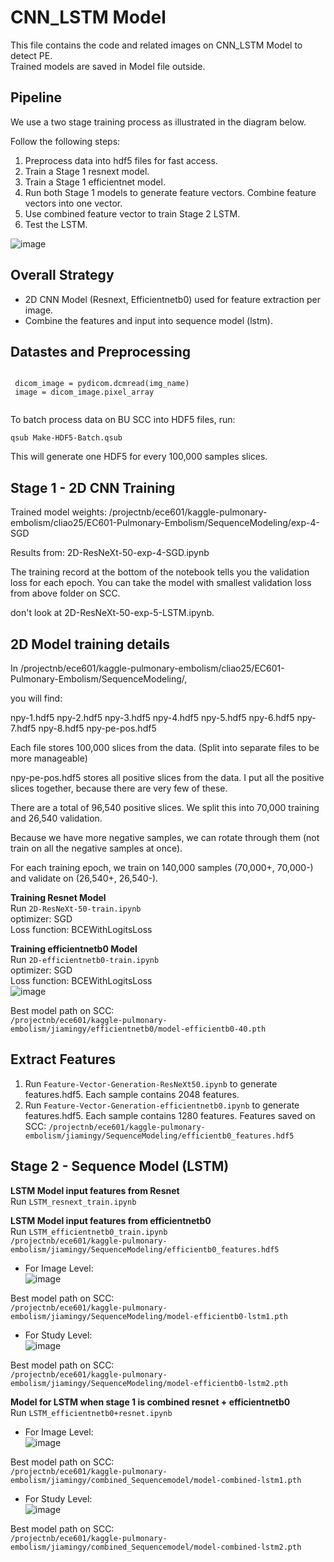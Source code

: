 # CNN_LSTM Model

This file contains the code and related images on CNN_LSTM Model to detect PE.  
Trained models are saved in Model file outside.  

## Pipeline

We use a two stage training process as illustrated in the diagram below.

Follow the following steps:

1. Preprocess data into hdf5 files for fast access.
2. Train a Stage 1 resnext model.
3. Train a Stage 1 efficientnet model.
4. Run both Stage 1 models to generate feature vectors. Combine feature vectors into one vector.
5. Use combined feature vector to train Stage 2 LSTM.
6. Test the LSTM.

![image](https://github.com/Neurobiologist/EC601-Pulmonary-Embolism/blob/master/CNN-LSTM-Model/IMG/CNN_LSTM%20pipeline.PNG)

## Overall Strategy

* 2D CNN Model (Resnext, Efficientnetb0) used for feature extraction per image.
* Combine the features and input into sequence model (lstm).

## Datastes and Preprocessing  

<code>
 dicom_image = pydicom.dcmread(img_name)  
 image = dicom_image.pixel_array
 </code>
 
 To batch process data on BU SCC into HDF5 files, run:
 
 ```
 qsub Make-HDF5-Batch.qsub
 ```
 
 This will generate one HDF5 for every 100,000 samples slices.
 
 ## Stage 1 - 2D CNN Training

Trained model weights: /projectnb/ece601/kaggle-pulmonary-embolism/cliao25/EC601-Pulmonary-Embolism/SequenceModeling/exp-4-SGD

Results from: 2D-ResNeXt-50-exp-4-SGD.ipynb

The training record at the bottom of the notebook tells you the validation loss for each epoch. You can take the model with smallest validation loss from above folder on SCC.

don't look at 2D-ResNeXt-50-exp-5-LSTM.ipynb.

2D Model training details
---
In /projectnb/ece601/kaggle-pulmonary-embolism/cliao25/EC601-Pulmonary-Embolism/SequenceModeling/,

you will find:

npy-1.hdf5
npy-2.hdf5
npy-3.hdf5
npy-4.hdf5
npy-5.hdf5
npy-6.hdf5
npy-7.hdf5
npy-8.hdf5
npy-pe-pos.hdf5

Each file stores 100,000 slices from the data. (Split into separate files to be more manageable)

npy-pe-pos.hdf5 stores all positive slices from the data. I put all the positive slices together, because there are very few of these.

There are a total of 96,540 positive slices.
We split this into 70,000 training and 26,540 validation.

Because we have more negative samples, we can rotate through them (not train on all the negative samples at once).

For each training epoch, we train on 140,000 samples (70,000+, 70,000-) and validate on (26,540+, 26,540-).

**Training Resnet Model**  
Run <code>2D-ResNeXt-50-train.ipynb</code>  
optimizer: SGD  
Loss function: BCEWithLogitsLoss 

**Training efficientnetb0 Model**    
Run <code>2D-efficientnetb0-train.ipynb</code>  
optimizer: SGD  
Loss function: BCEWithLogitsLoss  
![image](https://github.com/Neurobiologist/EC601-Pulmonary-Embolism/blob/master/CNN-LSTM-Model/IMG/efficientnetb0.PNG)  

Best model path on SCC:    
<code>/projectnb/ece601/kaggle-pulmonary-embolism/jiamingy/efficientnetb0/model-efficientb0-40.pth</code>    


 ## Extract Features  

 1. Run <code>Feature-Vector-Generation-ResNeXt50.ipynb</code> to generate features.hdf5. Each sample contains 2048 features.  
 2. Run <code>Feature-Vector-Generation-efficientnetb0.ipynb</code> to generate features.hdf5. Each sample contains 1280 features. Features saved on SCC: <code>/projectnb/ece601/kaggle-pulmonary-embolism/jiamingy/SequenceModeling/efficientb0_features.hdf5</code>  
 
 ## Stage 2 - Sequence Model (LSTM)   

**LSTM Model input features from Resnet**  
Run <code>LSTM_resnext_train.ipynb</code> 

**LSTM Model input features from efficientnetb0**  
Run <code>LSTM_efficientnetb0_train.ipynb</code>  
<code>/projectnb/ece601/kaggle-pulmonary-embolism/jiamingy/SequenceModeling/efficientb0_features.hdf5</code>    
* For Image Level:  
![image](https://github.com/Neurobiologist/EC601-Pulmonary-Embolism/blob/master/CNN-LSTM-Model/IMG/efficientnetb0_lstm_imagelevel.PNG)

Best model path on SCC:  
<code>/projectnb/ece601/kaggle-pulmonary-embolism/jiamingy/SequenceModeling/model-efficientb0-lstm1.pth</code>   
* For Study Level:  
![image](https://github.com/Neurobiologist/EC601-Pulmonary-Embolism/blob/master/CNN-LSTM-Model/IMG/efficientnetb0_lstm_studylevel.PNG)

Best model path on SCC:  
<code>/projectnb/ece601/kaggle-pulmonary-embolism/jiamingy/SequenceModeling/model-efficientb0-lstm2.pth</code>  


**Model for LSTM when stage 1 is combined resnet + efficientnetb0**     
Run <code>LSTM_efficientnetb0+resnet.ipynb</code>  
* For Image Level:      
![image](https://github.com/Neurobiologist/EC601-Pulmonary-Embolism/blob/master/CNN-LSTM-Model/IMG/combined_lstm_imagelevel.PNG)  

Best model path on SCC:  
<code>/projectnb/ece601/kaggle-pulmonary-embolism/jiamingy/combined_Sequencemodel/model-combined-lstm1.pth</code>    
* For Study Level:    
![image](https://github.com/Neurobiologist/EC601-Pulmonary-Embolism/blob/master/CNN-LSTM-Model/IMG/combined_lstm_studylevel.PNG)  

Best model path on SCC:  
<code>/projectnb/ece601/kaggle-pulmonary-embolism/jiamingy/combined_Sequencemodel/model-combined-lstm2.pth</code>    


